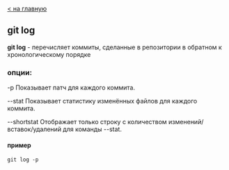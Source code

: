 [< на главную](/readme.md)

## git log

**git log** - перечисляет коммиты, сделанные в репозитории в обратном к хронологическому порядке

### опции:
-p Показывает патч для каждого коммита.

--stat Показывает статистику изменённых файлов для каждого коммита.

--shortstat Отображает только строку с количеством изменений/вставок/удалений для команды --stat.

#### пример

```
git log -p
```
	
